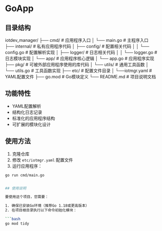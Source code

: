 # GoApp

## 目录结构
iotdev_manager/
├── cmd/                 # 应用程序入口
│   └── main.go          # 主程序入口
├── internal/            # 私有应用程序代码
│   ├── config/          # 配置相关代码
│   │   └── config.go    # 配置解析实现
│   ├── logger/          # 日志相关代码
│   │   └── logger.go    # 日志模块实现
│   └── app/             # 应用程序核心逻辑
│       └── app.go       # 应用程序实现
├── pkg/                 # 可被外部应用程序使用的库代码
│   └── utils/           # 通用工具函数
│       └── utils.go     # 工具函数实现
├── etc/             # 配置文件目录
│   └──iotmgr.yaml      # YAML配置文件
├── go.mod               # Go模块定义
└── README.md            # 项目说明文档


## 功能特性

- YAML配置解析
- 结构化日志记录
- 标准化的应用程序结构
- 可扩展的模块化设计

## 使用方法

1. 克隆仓库
2. 修改 `etc/iotmgr.yaml` 配置文件
3. 运行应用程序：

```bash
go run cmd/main.go


## 使用说明

要使用这个项目，您需要：

1. 确保已安装Go环境（推荐Go 1.18或更高版本）
2. 在项目根目录执行以下命令初始化模块：

```bash
go mod tidy
```
